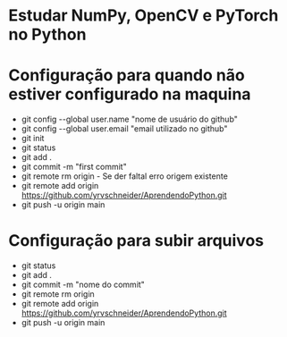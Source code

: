 # Estudar NumPy, OpenCV e PyTorch no Python
# Configuração para quando não estiver configurado na maquina

- git config --global user.name "nome de usuário do github"
- git config --global user.email "email utilizado no github"
- git init
- git status
- git add .
- git commit -m "first commit"
- git remote rm origin - Se der faltal erro origem existente
- git remote add origin https://github.com/yrvschneider/AprendendoPython.git
- git push -u origin main


# Configuração para subir arquivos

- git status
- git add .
- git commit -m "nome do commit"
- git remote rm origin
- git remote add origin https://github.com/yrvschneider/AprendendoPython.git
- git push -u origin main
